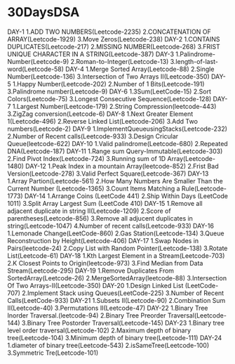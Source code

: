 # 30DaysDSA
DAY-1
1.ADD TWO NUMBERS(Leetcode-2235)
2.CONCATENATION OF ARRAY(Leetcode-1929)
3.Move Zeros(Leetcode-238)
 DAY-2 
 1.CONTAINS DUPLICATES(Leetcode-217) 2.MISSING NUMBER(Leetcode-268) 3.FRIST UNIQUE CHARACTER IN A STRING(Leetcode-387)
 DAY-3
 1.Palindrome-Number(Leetcode-9)
 2.Roman-to-Integer(Leetcode-13)
 3.length-of-last-word(Leetcode-58)
 DAY-4
 1.Merge Sorted Array(Leetcode-88)
 2.Single Number(Leetcode-136)
 3.Intersection of Two Arrays II(Leetcode-350)
 DAY-5
 1.Happy Number(Leetcode-202)
 2.Number of 1 Bits(Leetcode-191)
 3.Palindrome number(Leetcode-9)
 DAY-6
 1.3Sum(LeetCode-15) 
 2.Sort Colors(Leetcode-75)
 3.Longest Consecutive Sequence(Leetcode-128)
 DAY-7
 1.Largest Number(Leetcode-179)
 2.String Compression(leetcode-443)
 3.ZigZag conversion(Leetcode-6)
 DAY-8
 1.Next Greater Element 1(Leetcode-496)
 2.Reverse Linked List(Leetcode-206)
 3.Add Two numbers(Leetcode-2)
DAY-9
1.ImplementQueueusingStacks(Leetcode-232)
2.Number of Recent calls(Leetcode-933)
3.Design Cricular Queue(leetcode-622)
DAY-10
1.Valid palindrome(Leetcode-680)
2.Repeated DNA(Leetcode-187)
DAY-11
1.Range sum Query-Immutable(Leetcode-303)
2.Find Pivot Index(Leetcode-724)
3.Running sum of 1D Array(Leetcode-1480)
DAY-12
1.Peak Index in a  mountain Array(leetcode-852)
2.Frist Bad Version(Leetcode-278)
3.Valid Perfect Square(Leetcode-367)
DAY-13
1.Array Partion(Leetcode-561)
2.How Many Numbers Are Smaller Than the Current Number (Leetcode-1365)
3.Count Items Matching a Rule(Leetcode-1773)
DAY-14
1.Arrange Coins (LeetCode 441)
2.Ship Within Days (LeetCode 1011)
3.Split Array Largest Sum (LeetCode 410)
DAY-15
1.Remove all adjacent duplicate in string II(Leetcode-1209)
2.Score of parentheses(Leetcode-856)
3.Remove all adjucent duplicates in string(Leetcode-1047)
4.Number of recent calls(Leetcode-933)
DAY-16
1.Lemonade Change(LeetCode-860)
2.Gas Station(Leetcode-134)
3.Queue Reconstruction by Height(Leetcode-406)
DAY-17
1.Swap Nodes in Pairs(leetcode-24)
2.Copy List with Random Pointer(Leetcode-138)
3.Rotate List(Leetcode-61)
DAY-18
1.Kth Largest Element in a Stream(Leetcode-703)
2.K Closest Points to Origin(leetcode-973)
3.Find Median from Data Stream(Leetcode-295)
DAY-19
1.Remove Duplicates From SortedArray(Leetcode-26)
2.MergeSortedArray(leetcode-88)
3.Intersection Of Two Arrays-II(Leetcode-350)
DAY-20
1.Design Linked List (LeetCode-707)
2.Implement Stack using Queues(LeetCode-225)
3.Number of Recent Calls(LeetCode-933)
DAY-21
1.Subsets II(Leetcode-90)
2.Combination Sum II(Leetcode-40)
3.Permutations II(Leetcode-47)
DAY-22
1.Binary Tree Inorder Traversal.(leetcode-94)
2.Binary Tree Preorder Traversal(Leetcode-144)
3.Binary Tree Postorder Traversal(Leetcode-145)
DAY-23
1.Binary tree level order traversal(Leetcode-102)
2.Maximum depth of binary tree(Leetcode-104)
3.Minimum depth of binary tree(Leetcode-111)
DAY-24
1.diameter of binary tree(Leetcode-543)
2.isSameTree(Leetcode-100)
3.Symmetric Tre(Leetcode-101)